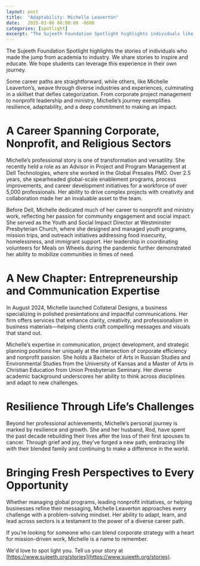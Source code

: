 ```yaml
---
layout: post
title:  "Adaptability: Michelle Leaverton"
date:   2025-03-06 00:00:00 -0600
categories: [spotlight]
excerpt: "The Sujeeth Foundation Spotlight highlights individuals like Michelle Leaverton, who transitioned from academia to industry, showcasing diverse career paths that inspire and educate students. Michelle's journey spans corporate project management, nonprofit leadership, and ministry, demonstrating resilience, adaptability, and a commitment to social impact. She now leads Collateral Designs, offering expertise in communication and project development while embracing life’s challenges with a focus on personal and professional growth."
---
```

The Sujeeth Foundation Spotlight highlights the stories of individuals who made the jump from academia to industry.  We share stories to inspire and educate.  We hope students can leverage this experience in their own journey.

Some career paths are straightforward, while others, like Michelle Leaverton’s, weave through diverse industries and experiences, culminating in a skillset that defies categorization. From corporate project management to nonprofit leadership and ministry, Michelle’s journey exemplifies resilience, adaptability, and a deep commitment to making an impact.

# A Career Spanning Corporate, Nonprofit, and Religious Sectors
Michelle’s professional story is one of transformation and versatility. She recently held a role as an Advisor in Project and Program Management at Dell Technologies, where she worked in the Global Presales PMO. Over 2.5 years, she spearheaded global-scale enablement programs, process improvements, and career development initiatives for a workforce of over 5,000 professionals. Her ability to drive complex projects with creativity and collaboration made her an invaluable asset to the team.

Before Dell, Michelle dedicated much of her career to nonprofit and ministry work, reflecting her passion for community engagement and social impact. She served as the Youth and Social Impact Director at Westminster Presbyterian Church, where she designed and managed youth programs, mission trips, and outreach initiatives addressing food insecurity, homelessness, and immigrant support. Her leadership in coordinating volunteers for Meals on Wheels during the pandemic further demonstrated her ability to mobilize communities in times of need.

# A New Chapter: Entrepreneurship and Communication Expertise
In August 2024, Michelle launched Collateral Designs, a business specializing in polished presentations and impactful communications. Her firm offers services that enhance clarity, creativity, and professionalism in business materials—helping clients craft compelling messages and visuals that stand out.

Michelle’s expertise in communication, project development, and strategic planning positions her uniquely at the intersection of corporate efficiency and nonprofit passion. She holds a Bachelor of Arts in Russian Studies and Environmental Studies from the University of Kansas and a Master of Arts in Christian Education from Union Presbyterian Seminary. Her diverse academic background underscores her ability to think across disciplines and adapt to new challenges.

# Resilience Through Life’s Challenges
Beyond her professional achievements, Michelle’s personal journey is marked by resilience and growth. She and her husband, Rod, have spent the past decade rebuilding their lives after the loss of their first spouses to cancer. Through grief and joy, they’ve forged a new path, embracing life with their blended family and continuing to make a difference in the world.

# Bringing Fresh Perspectives to Every Opportunity
Whether managing global programs, leading nonprofit initiatives, or helping businesses refine their messaging, Michelle Leaverton approaches every challenge with a problem-solving mindset. Her ability to adapt, learn, and lead across sectors is a testament to the power of a diverse career path.

If you’re looking for someone who can blend corporate strategy with a heart for mission-driven work, Michelle is a name to remember.

We'd love to spot light you.  Tell us your story at [https://www.sujeeth.org/stories](https://www.sujeeth.org/stories).
